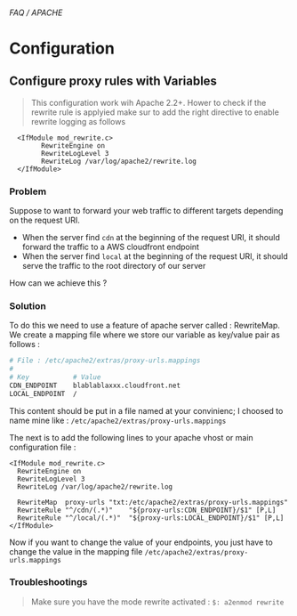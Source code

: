 ###### FAQ / APACHE
# Configuration

## Configure proxy rules with Variables  

> This configuration work wih Apache 2.2+. Hower to check if the rewrite rule is applyied 
> make sur to add the right directive to enable rewrite logging as follows


```
  <IfModule mod_rewrite.c>
        RewriteEngine on
        RewriteLogLevel 3
        RewriteLog /var/log/apache2/rewrite.log
  </IfModule>
```

### Problem

Suppose to want to forward your web traffic to different targets depending on the request URI.

* When the server find `cdn`   at the beginning of the request URI, it should forward the traffic to a AWS cloudfront endpoint
* When the server find `local` at the beginning of the request URI, it should serve the traffic to the root directory of our server

How can we achieve this ? 

### Solution 

To do this we need to use a feature of apache server called : RewriteMap.
We create a mapping file where we store our variable as key/value pair as follows : 

```bash
# File : /etc/apache2/extras/proxy-urls.mappings
#
# Key           # Value
CDN_ENDPOINT    blablablaxxx.cloudfront.net
LOCAL_ENDPOINT  /
```

This content should be put in a file named at your convinienc; I choosed to name mine like : `/etc/apache2/extras/proxy-urls.mappings`

The next is to add the following lines to your apache vhost or main configuration file : 

```
<IfModule mod_rewrite.c>
  RewriteEngine on
  RewriteLogLevel 3
  RewriteLog /var/log/apache2/rewrite.log

  RewriteMap  proxy-urls "txt:/etc/apache2/extras/proxy-urls.mappings"
  RewriteRule "^/cdn/(.*)"    "${proxy-urls:CDN_ENDPOINT}/$1" [P,L]
  RewriteRule "^/local/(.*)"  "${proxy-urls:LOCAL_ENDPOINT}/$1" [P,L]
</IfModule>
```  

Now if you want to change the value of your endpoints, you just have to change the value in the mapping file `/etc/apache2/extras/proxy-urls.mappings`


### Troubleshootings

> Make sure you have the mode rewrite activated : `$: a2enmod rewrite`

